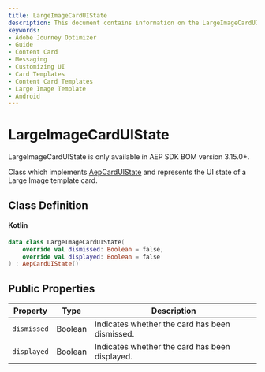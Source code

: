 ```yaml
---
title: LargeImageCardUIState
description: This document contains information on the LargeImageCardUIState.
keywords:
- Adobe Journey Optimizer
- Guide
- Content Card
- Messaging
- Customizing UI
- Card Templates
- Content Card Templates
- Large Image Template
- Android
---
```


# LargeImageCardUIState

<InlineAlert variant="info" slots="text"/>

LargeImageCardUIState is only available in AEP SDK BOM version 3.15.0+.

Class which implements [AepCardUIState](./aepcarduistate.md) and represents the UI state of a Large Image template card.

## Class Definition

<CodeBlock slots="heading, code" repeat="1" languages="Kotlin" />

#### Kotlin

```kotlin
data class LargeImageCardUIState(
    override val dismissed: Boolean = false,
    override val displayed: Boolean = false
) : AepCardUIState()
```

## Public Properties

| Property    | Type    | Description                                    |
| ----------- | ------- | ---------------------------------------------- |
| `dismissed` | Boolean | Indicates whether the card has been dismissed. |
| `displayed` | Boolean | Indicates whether the card has been displayed. |
